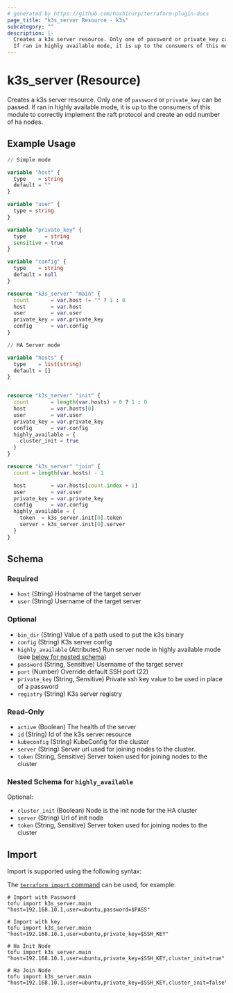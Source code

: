 ```yaml
---
# generated by https://github.com/hashicorp/terraform-plugin-docs
page_title: "k3s_server Resource - k3s"
subcategory: ""
description: |-
  Creates a k3s server resource. Only one of password or private_key can be passed.
  If ran in highly available mode, it is up to the consumers of this module to correctly implement the raft protocol and create an odd number of ha nodes.
---
```


# k3s_server (Resource)

Creates a k3s server resource. Only one of `password` or `private_key` can be passed.
If ran in highly available mode, it is up to the consumers of this module to correctly implement the raft protocol and create an odd number of ha nodes.

## Example Usage

```terraform
// Simple mode

variable "host" {
  type    = string
  default = ""
}

variable "user" {
  type = string
}

variable "private_key" {
  type      = string
  sensitive = true
}

variable "config" {
  type    = string
  default = null
}

resource "k3s_server" "main" {
  count       = var.host != "" ? 1 : 0
  host        = var.host
  user        = var.user
  private_key = var.private_key
  config      = var.config
}

// HA Server mode

variable "hosts" {
  type    = list(string)
  default = []
}


resource "k3s_server" "init" {
  count       = length(var.hosts) > 0 ? 1 : 0
  host        = var.hosts[0]
  user        = var.user
  private_key = var.private_key
  config      = var.config
  highly_available = {
    cluster_init = true
  }
}

resource "k3s_server" "join" {
  count = length(var.hosts) - 1

  host        = var.hosts[count.index + 1]
  user        = var.user
  private_key = var.private_key
  config      = var.config
  highly_available = {
    token  = k3s_server.init[0].token
    server = k3s_server.init[0].server
  }
}
```

<!-- schema generated by tfplugindocs -->
## Schema

### Required

- `host` (String) Hostname of the target server
- `user` (String) Username of the target server

### Optional

- `bin_dir` (String) Value of a path used to put the k3s binary
- `config` (String) K3s server config
- `highly_available` (Attributes) Run server node in highly available mode (see [below for nested schema](#nestedatt--highly_available))
- `password` (String, Sensitive) Username of the target server
- `port` (Number) Override default SSH port (22)
- `private_key` (String, Sensitive) Private ssh key value to be used in place of a password
- `registry` (String) K3s server registry

### Read-Only

- `active` (Boolean) The health of the server
- `id` (String) Id of the k3s server resource
- `kubeconfig` (String) KubeConfig for the cluster
- `server` (String) Server url  used for joining nodes to the cluster.
- `token` (String, Sensitive) Server token used for joining nodes to the cluster

<a id="nestedatt--highly_available"></a>
### Nested Schema for `highly_available`

Optional:

- `cluster_init` (Boolean) Node is the init node for the HA cluster
- `server` (String) Url of init node
- `token` (String, Sensitive) Server token used for joining nodes to the cluster

## Import

Import is supported using the following syntax:

The [`terraform import` command](https://developer.hashicorp.com/terraform/cli/commands/import) can be used, for example:

```shell
# Import with Password
tofu import k3s_server.main "host=192.168.10.1,user=ubuntu,password=$PASS"

# Import with key
tofu import k3s_server.main "host=192.168.10.1,user=ubuntu,private_key=$SSH_KEY"

# Ha Init Node
tofu import k3s_server.main "host=192.168.10.1,user=ubuntu,private_key=$SSH_KEY,cluster_init=true"

# Ha Join Node
tofu import k3s_server.main "host=192.168.10.1,user=ubuntu,private_key=$SSH_KEY,cluster_init=false"
```
